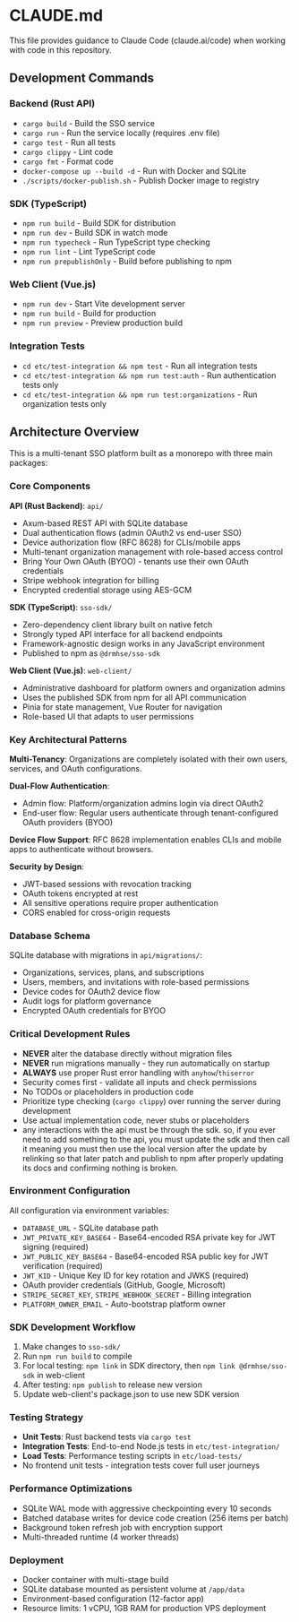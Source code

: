 # CLAUDE.md

This file provides guidance to Claude Code (claude.ai/code) when working with code in this repository.

## Development Commands

### Backend (Rust API)
- `cargo build` - Build the SSO service
- `cargo run` - Run the service locally (requires .env file)
- `cargo test` - Run all tests
- `cargo clippy` - Lint code
- `cargo fmt` - Format code
- `docker-compose up --build -d` - Run with Docker and SQLite
- `./scripts/docker-publish.sh` - Publish Docker image to registry

### SDK (TypeScript)
- `npm run build` - Build SDK for distribution
- `npm run dev` - Build SDK in watch mode
- `npm run typecheck` - Run TypeScript type checking
- `npm run lint` - Lint TypeScript code
- `npm run prepublishOnly` - Build before publishing to npm

### Web Client (Vue.js)
- `npm run dev` - Start Vite development server
- `npm run build` - Build for production
- `npm run preview` - Preview production build

### Integration Tests
- `cd etc/test-integration && npm test` - Run all integration tests
- `cd etc/test-integration && npm run test:auth` - Run authentication tests only
- `cd etc/test-integration && npm run test:organizations` - Run organization tests only

## Architecture Overview

This is a multi-tenant SSO platform built as a monorepo with three main packages:

### Core Components

**API (Rust Backend)**: `api/`
- Axum-based REST API with SQLite database
- Dual authentication flows (admin OAuth2 vs end-user SSO)
- Device authorization flow (RFC 8628) for CLIs/mobile apps
- Multi-tenant organization management with role-based access control
- Bring Your Own OAuth (BYOO) - tenants use their own OAuth credentials
- Stripe webhook integration for billing
- Encrypted credential storage using AES-GCM

**SDK (TypeScript)**: `sso-sdk/`
- Zero-dependency client library built on native fetch
- Strongly typed API interface for all backend endpoints
- Framework-agnostic design works in any JavaScript environment
- Published to npm as `@drmhse/sso-sdk`

**Web Client (Vue.js)**: `web-client/`
- Administrative dashboard for platform owners and organization admins
- Uses the published SDK from npm for all API communication
- Pinia for state management, Vue Router for navigation
- Role-based UI that adapts to user permissions

### Key Architectural Patterns

**Multi-Tenancy**: Organizations are completely isolated with their own users, services, and OAuth configurations.

**Dual-Flow Authentication**:
- Admin flow: Platform/organization admins login via direct OAuth2
- End-user flow: Regular users authenticate through tenant-configured OAuth providers (BYOO)

**Device Flow Support**: RFC 8628 implementation enables CLIs and mobile apps to authenticate without browsers.

**Security by Design**:
- JWT-based sessions with revocation tracking
- OAuth tokens encrypted at rest
- All sensitive operations require proper authentication
- CORS enabled for cross-origin requests

### Database Schema

SQLite database with migrations in `api/migrations/`:
- Organizations, services, plans, and subscriptions
- Users, members, and invitations with role-based permissions
- Device codes for OAuth2 device flow
- Audit logs for platform governance
- Encrypted OAuth credentials for BYOO

### Critical Development Rules

- **NEVER** alter the database directly without migration files
- **NEVER** run migrations manually - they run automatically on startup
- **ALWAYS** use proper Rust error handling with `anyhow`/`thiserror`
- Security comes first - validate all inputs and check permissions
- No TODOs or placeholders in production code
- Prioritize type checking (`cargo clippy`) over running the server during development
- Use actual implementation code, never stubs or placeholders
- any interactions with the api must be through the sdk. so, if you ever need to add something to the api, you must update the sdk and then call it meaning you must then use the local version after the update by relinking so that later patch and publish to npm after properly updating its docs and confirming nothing is broken.

### Environment Configuration

All configuration via environment variables:
- `DATABASE_URL` - SQLite database path
- `JWT_PRIVATE_KEY_BASE64` - Base64-encoded RSA private key for JWT signing (required)
- `JWT_PUBLIC_KEY_BASE64` - Base64-encoded RSA public key for JWT verification (required)
- `JWT_KID` - Unique Key ID for key rotation and JWKS (required)
- OAuth provider credentials (GitHub, Google, Microsoft)
- `STRIPE_SECRET_KEY`, `STRIPE_WEBHOOK_SECRET` - Billing integration
- `PLATFORM_OWNER_EMAIL` - Auto-bootstrap platform owner

### SDK Development Workflow

1. Make changes to `sso-sdk/`
2. Run `npm run build` to compile
3. For local testing: `npm link` in SDK directory, then `npm link @drmhse/sso-sdk` in web-client
4. After testing: `npm publish` to release new version
5. Update web-client's package.json to use new SDK version

### Testing Strategy

- **Unit Tests**: Rust backend tests via `cargo test`
- **Integration Tests**: End-to-end Node.js tests in `etc/test-integration/`
- **Load Tests**: Performance testing scripts in `etc/load-tests/`
- No frontend unit tests - integration tests cover full user journeys

### Performance Optimizations

- SQLite WAL mode with aggressive checkpointing every 10 seconds
- Batched database writes for device code creation (256 items per batch)
- Background token refresh job with encryption support
- Multi-threaded runtime (4 worker threads)

### Deployment

- Docker container with multi-stage build
- SQLite database mounted as persistent volume at `/app/data`
- Environment-based configuration (12-factor app)
- Resource limits: 1 vCPU, 1GB RAM for production VPS deployment
